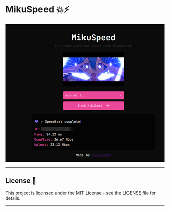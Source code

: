 # MikuSpeed 💥⚡

![Screenshot](screenshots/1.png)

---

## License 📝

This project is licensed under the MIT License - see the [LICENSE](LICENSE) file for details.

---

